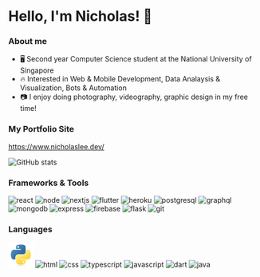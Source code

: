 # Hello, I'm Nicholas! 👋

### About me
- 🖥️ Second year Computer Science student at the National University of Singapore
- 🔥 Interested in Web & Mobile Development, Data Analaysis & Visualization, Bots & Automation
- 📷 I enjoy doing photography, videography, graphic design in my free time!  

### My Portfolio Site
https://www.nicholaslee.dev/

![GitHub stats](https://github-readme-stats.vercel.app/api?username=nicleejy&count_private=true&theme=nightowl)

### Frameworks & Tools
<span>
  <img src="https://cdn.jsdelivr.net/gh/devicons/devicon/icons/react/react-original.svg" height="50px" alt="react" title="react"/>
  <img src="https://cdn.jsdelivr.net/gh/devicons/devicon/icons/nodejs/nodejs-original.svg" height="50px" alt="node" title="node"/>
  <img src="https://cdn.jsdelivr.net/gh/devicons/devicon/icons/nextjs/nextjs-original.svg" height="50px" alt="nextjs" title="nextjs"/>
  <img src="https://cdn.jsdelivr.net/gh/devicons/devicon/icons/flutter/flutter-original.svg" height="50px" alt="flutter" title="flutter"/>
  <img src="https://cdn.jsdelivr.net/gh/devicons/devicon/icons/heroku/heroku-original.svg" height="50px" alt="heroku" title="heroku"/>
  <img src="https://cdn.jsdelivr.net/gh/devicons/devicon/icons/postgresql/postgresql-original.svg" height="50px" alt="postgresql" title="postgresql"/>
  <img src="https://cdn.jsdelivr.net/gh/devicons/devicon/icons/graphql/graphql-plain.svg" height="50px" alt="graphql" title="graphql"/>
  <img src="https://cdn.jsdelivr.net/gh/devicons/devicon/icons/mongodb/mongodb-original.svg" height="50px" alt="mongodb" title="mongodb"/>
  <img src="https://cdn.jsdelivr.net/gh/devicons/devicon/icons/express/express-original.svg" height="50px" alt="express" title="express">
  <img src="https://cdn.jsdelivr.net/gh/devicons/devicon/icons/firebase/firebase-plain.svg" height="50px" alt="firebase" title="firebase">
  <img src="https://cdn.jsdelivr.net/gh/devicons/devicon/icons/flask/flask-original.svg" height="50px" alt="flask" title="flask">
  <img src="https://cdn.jsdelivr.net/gh/devicons/devicon/icons/git/git-original.svg" height="50px" alt="git" title="git"/>
</span>

### Languages
<span>
  <img src="https://raw.githubusercontent.com/devicons/devicon/master/icons/python/python-original.svg" height="50px" alt="python" title="python">
  <img src="https://cdn.jsdelivr.net/gh/devicons/devicon/icons/html5/html5-original.svg" height="50px" alt="html" title="html">
  <img src="https://cdn.jsdelivr.net/gh/devicons/devicon/icons/css3/css3-original.svg" height="50px" alt="css" title="css">
  <img src="https://cdn.jsdelivr.net/gh/devicons/devicon/icons/typescript/typescript-original.svg" height="50px" alt="typescript" title="typescript"/>
  <img src="https://cdn.jsdelivr.net/gh/devicons/devicon/icons/javascript/javascript-original.svg" height="50px" alt="javascript" title="javascript"/>
  <img src="https://cdn.jsdelivr.net/gh/devicons/devicon/icons/dart/dart-original.svg" height="50px" alt="dart" title="dart">
  <img src="https://cdn.jsdelivr.net/gh/devicons/devicon/icons/java/java-original.svg" height="50px" alt="java" title="java">
</span>
